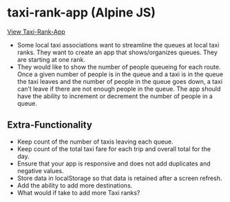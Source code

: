 # taxi-rank-app (Alpine JS)

[View Taxi-Rank-App](https://owethusotomela.github.io/taxi-rank-app/)

* Some local taxi associations want to streamline the queues
    at local taxi ranks. They want to create an app that shows/organizes queues. 
    They are starting at one rank.
* They would like to show the number of people queueing for each route. 
    Once a given number of people is in the queue and a taxi is in the queue 
    the taxi leaves and the number of people in the queue goes down, a taxi can’t leave 
    if there are not enough people in the queue. The app should have the 
    ability to increment or decrement the number of people in a queue.

## Extra-Functionality
* Keep count of the number of taxis leaving each queue.
* Keep count of the total taxi fare for each trip and overall total for the day.
* Ensure that your app is responsive and does not add duplicates and negative values.
* Store data in localStorage so that data is retained after a screen refresh.
* Add the ability to add more destinations.
* What would if take to add more Taxi ranks?

